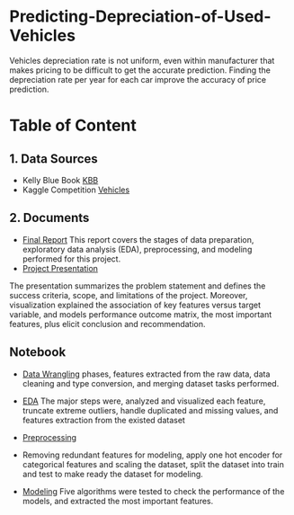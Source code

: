 # Predicting-Depreciation-of-Used-Vehicles

Vehicles depreciation rate is not uniform, even within manufacturer that makes pricing to be difficult to get the accurate prediction. Finding the depreciation rate per year for each car improve the accuracy of price prediction.    

# Table of Content
## 1. Data Sources
- Kelly Blue Book [KBB](https://www.kbb.com/?&psid=20003&ds_rl=1293870&gclid=CjwKCAjwt8uGBhBAEiwAayu_9Zz9yoBNHOWiRVYAdotdAtrsq-waCODOzOnz5myKEILXWWNs58Zr8xoCnjoQAvD_BwE&gclsrc=aw.ds)
- Kaggle Competition [Vehicles](https://www.kaggle.com/austinreese/craigslist-carstrucks-data) 

## 2. Documents
 - [Final Report](https://github.com/TemesgenGT/Predicting-Depreciation-Per-year-of-Used-Cars/blob/main/Project%20final%20report.pdf)
    This report covers the stages of data preparation, exploratory data analysis (EDA), preprocessing, and modeling performed for this project. 
 - [Project Presentation](https://github.com/TemesgenGT/Predicting-Depreciation-Per-year-of-Used-Cars/blob/main/Project%20Presentation-2.pdf)
   
The presentation summarizes the problem statement and defines the success criteria, scope, and limitations of the project. Moreover, visualization explained the association of key features versus target variable, and models performance outcome matrix, the most important features, plus elicit conclusion and recommendation. 
## Notebook
- [Data Wrangling](https://github.com/TemesgenGT/Predicting-Depreciation-of-Used-Vehicles/blob/main/Data%20Wrangling.ipynb)
phases, features extracted from the raw data, data cleaning and type conversion, and merging dataset tasks performed. 

- [EDA](https://github.com/TemesgenGT/Predicting-Depreciation-of-Used-Vehicles/blob/main/EDA.ipynb)
The major steps were, analyzed and visualized each feature, truncate extreme outliers, handle duplicated and missing values, and features extraction from the existed dataset

- [Preprocessing](https://github.com/TemesgenGT/Predicting-Depreciation-of-Used-Vehicles/blob/main/Preprocessing.ipynb)
- Removing redundant features for modeling, apply one hot encoder for categorical features and scaling the dataset, split the dataset into train and test to make ready the dataset for modeling. 

- [Modeling](https://github.com/TemesgenGT/Predicting-Depreciation-of-Used-Vehicles/blob/main/Modeling.ipynb)
Five algorithms were tested to check the performance of the models, and extracted the most important features.
